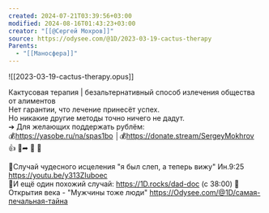 ```yaml
---
created: 2024-07-21T03:39:56+03:00
modified: 2024-08-16T01:43:23+03:00
creator: "[[@Сергей Мохров]]"
source: https://odysee.com/@1D/2023-03-19-cactus-therapy
Parents:
  - "[[Маносфера]]"
---
```


![[2023-03-19-cactus-therapy.opus]]

Кактусовая терапия | безальтернативный способ излечения общества от алиментов  
Нет гарантии, что лечение принесёт успех.  
Но никакие другие методы точно ничего не дадут.  
➔ Для желающих поддержать рублём:  
💰https://yasobe.ru/na/spas1bo │💰https://donate.stream/SergeyMokhrov  
👍 🔗➦ 📰 🔔

📎Случай чудесного исцеления "я был слеп, а теперь вижу" Ин.9:25 https://youtu.be/y313ZIuboec  
📎И ещё один похожий случай: https://1D.rocks/dad-doc (с 38:00)
📎Открытия века - "Мужчины тоже люди" https://Odysee.com/@1D/самая-печальная-тайна

